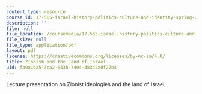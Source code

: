 ```yaml
---
content_type: resource
course_id: 17-565-israel-history-politics-culture-and-identity-spring-2011
description: ''
file: null
file_location: /coursemedia/17-565-israel-history-politics-culture-and-identity-spring-2011/fa9a1ba53ca2643b7404d8342adf22b4_MIT17_565S11_ses3_slides.pdf
file_size: null
file_type: application/pdf
layout: pdf
license: https://creativecommons.org/licenses/by-nc-sa/4.0/
title: Zionism and the Land of Israel
uid: fa9a1ba5-3ca2-643b-7404-d8342adf22b4
---
```

Lecture presentation on Zionist ideologies and the land of Israel.